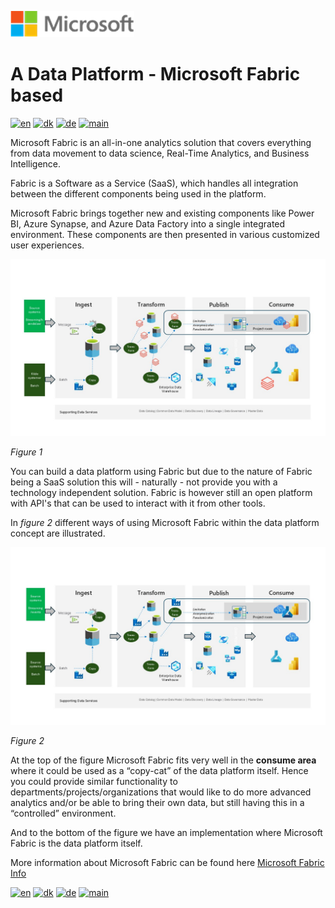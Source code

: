 ![microsoft](../../images/microsoft.png)

# A Data Platform - Microsoft Fabric based

[![en](https://img.shields.io/badge/lang-en-red.svg)](Fabric.md)
[![dk](https://img.shields.io/badge/lang-da--dk-green.svg)](Fabric-da.md)
[![de](https://img.shields.io/badge/lang-de-yellow.svg)](Fabric-de.md)
[![main](https://img.shields.io/badge/main-document-blue.svg)](../../README.md)

Microsoft Fabric is an all-in-one analytics solution that covers everything from data movement to data science, Real-Time Analytics, and Business Intelligence.

Fabric is a Software as a Service (SaaS), which handles all integration between the different components being used in the platform.

Microsoft Fabric brings together new and existing components like Power BI, Azure Synapse, and Azure Data Factory into a single integrated environment. These components are then presented in various customized user experiences.

![figur1](../../images/english/Slide11.jpg)

*Figure 1*

You can build a data platform using Fabric but due to the nature of Fabric being a SaaS solution this will - naturally - not provide you with a technology independent solution.
Fabric is however still an open platform with API's that can be used to interact with it from other tools.

In *figure 2* different ways of using Microsoft Fabric within the data platform concept are illustrated.

![figur2](../../images/english/Slide9.JPG)

*Figure 2*

At the top of the figure Microsoft Fabric fits very well in the **consume area** where it could be used as a “copy-cat” of the data platform itself. Hence you could provide similar functionality to departments/projects/organizations that would like to do more advanced analytics and/or be able to bring their own data, but still having this in a “controlled” environment.

And to the bottom of the figure we have an implementation where Microsoft Fabric is the data platform itself.

More information about Microsoft Fabric can be found here [Microsoft Fabric Info](https://www.microsoft.com/en-us/microsoft-fabric)

[![en](https://img.shields.io/badge/lang-en-red.svg)](Fabric.md)
[![dk](https://img.shields.io/badge/lang-da--dk-green.svg)](Fabric-da.md)
[![de](https://img.shields.io/badge/lang-de-yellow.svg)](Fabric-de.md)
[![main](https://img.shields.io/badge/main-document-blue.svg)](../../README.md)
